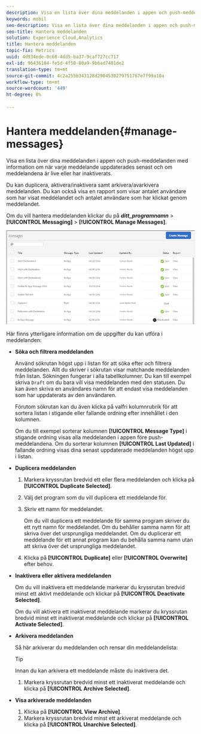 ```yaml
---
description: Visa en lista över dina meddelanden i appen och push-meddelanden med information om när varje meddelande uppdaterades senast och om meddelandena är live eller inaktiverade.
keywords: mobil
seo-description: Visa en lista över dina meddelanden i appen och push-meddelanden med information om när varje meddelande uppdaterades senast och om meddelandena är live eller inaktiverade.
seo-title: Hantera meddelanden
solution: Experience Cloud,Analytics
title: Hantera meddelanden
topic-fix: Metrics
uuid: 4d934ede-0c68-4dd5-ba37-9caf727cc717
exl-id: 96436104-fe5d-4f50-80a9-9b6ad7401de2
translation-type: tm+mt
source-git-commit: 4c2a255b343128d2904530279751767e7f99a10a
workflow-type: tm+mt
source-wordcount: '449'
ht-degree: 0%

---
```


# Hantera meddelanden{#manage-messages}

Visa en lista över dina meddelanden i appen och push-meddelanden med information om när varje meddelande uppdaterades senast och om meddelandena är live eller har inaktiverats.

Du kan duplicera, aktivera/inaktivera samt arkivera/avarkivera meddelanden. Du kan också visa en rapport som visar antalet användare som har visat meddelandet och antalet användare som har klickat genom meddelandet.

Om du vill hantera meddelanden klickar du på ***ditt_programnamn*** > **[!UICONTROL Messaging]** > **[!UICONTROL Manage Messages]**.

![](assets/manage_messages.png)

Här finns ytterligare information om de uppgifter du kan utföra i meddelanden:

* **Söka och filtrera meddelanden**

   Använd sökrutan högst upp i listan för att söka efter och filtrera meddelanden. Allt du skriver i sökrutan visar matchande meddelanden från listan. Sökningen fungerar i alla tabellkolumner. Du kan till exempel skriva `Draft` om du bara vill visa meddelanden med den statusen. Du kan även skriva en användares namn för att endast visa meddelanden som har uppdaterats av den användaren.

   Förutom sökrutan kan du även klicka på valfri kolumnrubrik för att sortera listan i stigande eller fallande ordning efter innehållet i den kolumnen.

   Om du till exempel sorterar kolumnen **[!UICONTROL Message Type]** i stigande ordning visas alla meddelanden i appen före push-meddelandena. Om du sorterar kolumnen **[!UICONTROL Last Updated]** i fallande ordning visas dina senast uppdaterade meddelanden högst upp i listan.

* **Duplicera meddelanden**

   1. Markera kryssrutan bredvid ett eller flera meddelanden och klicka på **[!UICONTROL Duplicate Selected]**.
   1. Välj det program som du vill duplicera ett meddelande för.
   1. Skriv ett namn för meddelandet.

      Om du vill duplicera ett meddelande för samma program skriver du ett nytt namn för meddelandet. Om du behåller samma namn för att skriva över det ursprungliga meddelandet. Om du duplicerar ett meddelande för ett annat program kan du behålla samma namn utan att skriva över det ursprungliga meddelandet.

   1. Klicka på **[!UICONTROL Duplicate]** eller **[!UICONTROL Overwrite]** efter behov.

* **Inaktivera eller aktivera meddelanden**

   Om du vill inaktivera ett meddelande markerar du kryssrutan bredvid minst ett aktivt meddelande och klickar på **[!UICONTROL Deactivate Selected]**.

   Om du vill aktivera ett inaktiverat meddelande markerar du kryssrutan bredvid minst ett inaktiverat meddelande och klickar på **[!UICONTROL Activate Selected]**.

* **Arkivera meddelanden**

   Så här arkiverar du meddelanden och rensar din meddelandelista:

   >[!TIP]
   >
   >Innan du kan arkivera ett meddelande måste du inaktivera det.

   1. Markera kryssrutan bredvid minst ett inaktiverat meddelande och klicka på **[!UICONTROL Archive Selected]**.

* **Visa arkiverade meddelanden**

   1. Klicka på **[!UICONTROL View Archive]**.
   1. Markera kryssrutan bredvid minst ett arkiverat meddelande och klicka på **[!UICONTROL Unarchive Selected]**.
